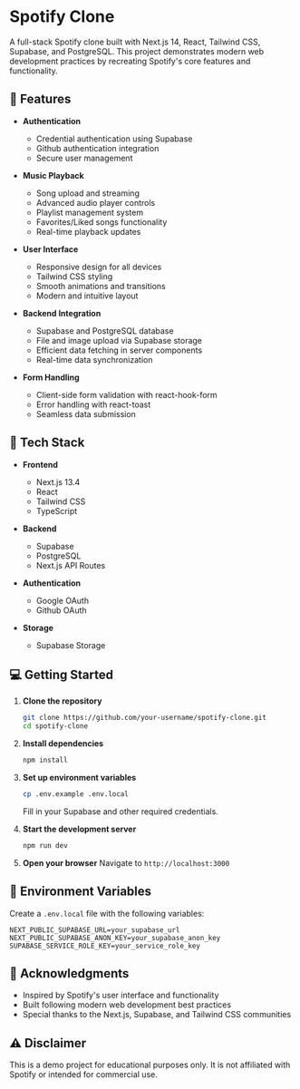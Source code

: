 
# Spotify Clone

A full-stack Spotify clone built with Next.js 14, React, Tailwind CSS, Supabase, and PostgreSQL. This project demonstrates modern web development practices by recreating Spotify's core features and functionality.


## 🎵 Features

- **Authentication**
  - Credential authentication using Supabase
  - Github authentication integration
  - Secure user management

- **Music Playback**
  - Song upload and streaming
  - Advanced audio player controls
  - Playlist management system
  - Favorites/Liked songs functionality
  - Real-time playback updates

- **User Interface**
  - Responsive design for all devices
  - Tailwind CSS styling
  - Smooth animations and transitions
  - Modern and intuitive layout

- **Backend Integration**
  - Supabase and PostgreSQL database
  - File and image upload via Supabase storage
  - Efficient data fetching in server components
  - Real-time data synchronization

- **Form Handling**
  - Client-side form validation with react-hook-form
  - Error handling with react-toast
  - Seamless data submission

## 🚀 Tech Stack

- **Frontend**
  - Next.js 13.4
  - React
  - Tailwind CSS
  - TypeScript

- **Backend**
  - Supabase
  - PostgreSQL
  - Next.js API Routes

- **Authentication**
  - Google OAuth
  - Github OAuth

- **Storage**
  - Supabase Storage

## 💻 Getting Started

1. **Clone the repository**
   ```bash
   git clone https://github.com/your-username/spotify-clone.git
   cd spotify-clone
   ```

2. **Install dependencies**
   ```bash
   npm install
   ```

3. **Set up environment variables**
   ```bash
   cp .env.example .env.local
   ```
   Fill in your Supabase and other required credentials.

4. **Start the development server**
   ```bash
   npm run dev
   ```

5. **Open your browser**
   Navigate to `http://localhost:3000`

## 📄 Environment Variables

Create a `.env.local` file with the following variables:
```plaintext
NEXT_PUBLIC_SUPABASE_URL=your_supabase_url
NEXT_PUBLIC_SUPABASE_ANON_KEY=your_supabase_anon_key
SUPABASE_SERVICE_ROLE_KEY=your_service_role_key
```

## 🙏 Acknowledgments

- Inspired by Spotify's user interface and functionality
- Built following modern web development best practices
- Special thanks to the Next.js, Supabase, and Tailwind CSS communities

## ⚠️ Disclaimer

This is a demo project for educational purposes only. It is not affiliated with Spotify or intended for commercial use.
